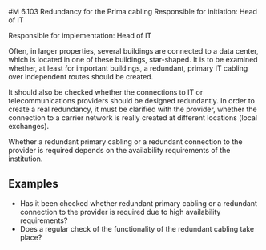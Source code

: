 #M 6.103 Redundancy for the Prima cabling
Responsible for initiation: Head of IT

Responsible for implementation: Head of IT

Often, in larger properties, several buildings are connected to a data center, which is located in one of these buildings, star-shaped. It is to be examined whether, at least for important buildings, a redundant, primary IT cabling over independent routes should be created.

It should also be checked whether the connections to IT or telecommunications providers should be designed redundantly. In order to create a real redundancy, it must be clarified with the provider, whether the connection to a carrier network is really created at different locations (local exchanges).

Whether a redundant primary cabling or a redundant connection to the provider is required depends on the availability requirements of the institution.



## Examples 
* Has it been checked whether redundant primary cabling or a redundant connection to the provider is required due to high availability requirements?
* Does a regular check of the functionality of the redundant cabling take place?




